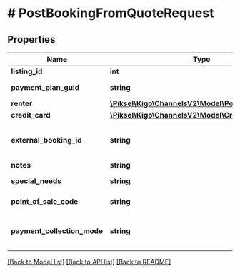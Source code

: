# # PostBookingFromQuoteRequest

## Properties

Name | Type | Description | Notes
------------ | ------------- | ------------- | -------------
**listing_id** | **int** | Listing ID |
**payment_plan_guid** | **string** | Payment Plan Guid |
**renter** | [**\Piksel\Kigo\ChannelsV2\Model\PostPersonRequest**](PostPersonRequest.md) |  |
**credit_card** | [**\Piksel\Kigo\ChannelsV2\Model\CreditCard**](CreditCard.md) |  | [optional]
**external_booking_id** | **string** | External ID coming from the Channel | [optional]
**notes** | **string** | Notes | [optional]
**special_needs** | **string** | Special Needs | [optional]
**point_of_sale_code** | **string** | Point of Sale (code) | [optional]
**payment_collection_mode** | **string** | Defines how the booking will be paid | [optional]

[[Back to Model list]](../../README.md#models) [[Back to API list]](../../README.md#endpoints) [[Back to README]](../../README.md)
